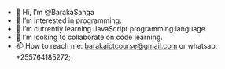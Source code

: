 - 👋 Hi, I’m @BarakaSanga
- 👀 I’m interested in programming.
- 🌱 I’m currently learning JavaScript programming language.
- 💞️ I’m looking to collaborate on code learning.
- 📫 How to reach me: barakaictcourse@gmail.com or whatsap: +255764185272;

<!---
BarakaSanga/BarakaSanga is a ✨ special ✨ repository because its `README.md` (this file) appears on your GitHub profile.
You can click the Preview link to take a look at your changes.
--->

